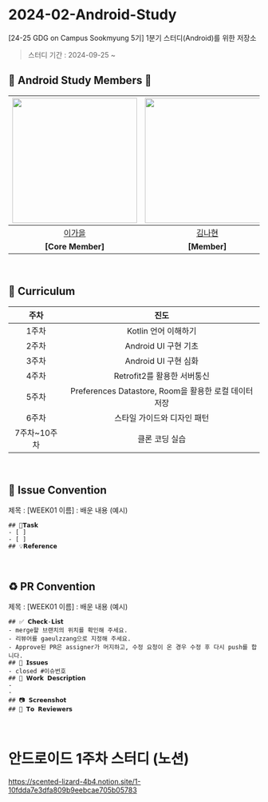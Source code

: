 # 2024-02-Android-Study
[24-25 GDG on Campus Sookmyung 5기] 1분기 스터디(Android)를 위한 저장소

> 스터디 기간 : 2024-09-25 ~</br>
## 🤖 Android Study Members 🤖
 |<img src="https://avatars.githubusercontent.com/u/91470334?s=400&u=4a743fda141cf8a074022b515b0ce3286e6c8560&v=4" width="250" />|<img src="https://avatars.githubusercontent.com/u/177762020?v=4" width="250" />|<img src="https://avatars.githubusercontent.com/u/166610834?v=4" width="250" />|<img src="https://avatars.githubusercontent.com/u/140608054?v=4" width="250" />|<img src="https://avatars.githubusercontent.com/u/152948170?v=4" width="250" />|
 |:---------:|:---------:|:---------:|:---------:|:---------:|
 |[이가을](https://github.com/gaeulzzang)|[김나현](https://github.com/nhyeonii)|[백서연](https://github.com/seoyeonsw)|[이현진](https://github.com/hgeniee)|[조영서](https://github.com/jjwm10625)|
 | **[Core Member]** | **[Member]** | **[Member]** | **[Member]** | **[Member]** |
 </br>

 ## 📅 Curriculum
| 주차 | 진도 |
|:----:|:-----------------------:|
|1주차| Kotlin 언어 이해하기 | 
|2주차| Android UI 구현 기초 | 
|3주차| Android UI 구현 심화 |
|4주차| Retrofit2를 활용한 서버통신 |
|5주차| Preferences Datastore, Room을 활용한 로컬 데이터 저장 | 
|6주차| 스타일 가이드와 디자인 패턴 | 
|7주차~10주차| 클론 코딩 실습 | 
 </br>

 ## 📌 Issue Convention
 제목 : [WEEK01 이름] : 배운 내용 (예시)
 ```
 ## 📌𝗧𝗮𝘀𝗸
 - [ ] 
 - [ ] 
 ## 💡𝗥𝗲𝗳𝗲𝗿𝗲𝗻𝗰𝗲
 ```
 </br>

 ## ♻️ PR Convention
 제목 : [WEEK01 이름] : 배운 내용 (예시)
 ```
 ## ✅ 𝗖𝗵𝗲𝗰𝗸-𝗟𝗶𝘀𝘁
 - merge할 브랜치의 위치를 확인해 주세요.
 - 리뷰어를 gaeulzzang으로 지정해 주세요.
 - Approve된 PR은 assigner가 머지하고, 수정 요청이 온 경우 수정 후 다시 push를 합니다.
 ## 📌 𝗜𝘀𝘀𝘂𝗲𝘀
 - closed #이슈번호
 ## 📎 𝗪𝗼𝗿𝗸 𝗗𝗲𝘀𝗰𝗿𝗶𝗽𝘁𝗶𝗼𝗻
 - 
 - 
 ## 📷 𝗦𝗰𝗿𝗲𝗲𝗻𝘀𝗵𝗼𝘁
 ## 💬 𝗧𝗼 𝗥𝗲𝘃𝗶𝗲𝘄𝗲𝗿𝘀
 ```

 </br>


# 안드로이드 1주차 스터디 (노션)
https://scented-lizard-4b4.notion.site/1-10fdda7e3dfa809b9eebcae705b05783
